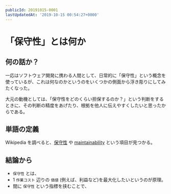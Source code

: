 ```yaml
---
publicId: 20191015-0001
lastUpdatedAt: '2019-10-15 00:54:27+0000'
---
```


# 「保守性」とは何か
## 何の話か？

一応はソフトウェア開発に携わる人間として、日常的に「保守性」という概念を使っているが、これは何なのかというのをいくつかの側面から浮き彫りにしてみたくなった。

大元の動機としては、「保守性をどのくらい担保するのか？」という判断をするときに、その判断の精度をあげたり、根拠を他人に伝えやすくしたいと思ったからである。

## 単語の定義

Wikipedia を調べると、[保守性](https://ja.wikipedia.org/wiki/%E4%BF%9D%E5%AE%88%E6%80%A7) や [maintainability](https://en.wikipedia.org/wiki/Maintainability) という項目が見つかる。



## 結論から

- `保守性` とは、
- 1 `作業コスト` 辺りの `価値` (例えば、利益など)を最大化したいというのが原理。
- 間に `保守性` という指標を挟むことで、
